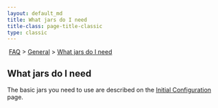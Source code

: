 ```yaml
---
layout: default_md
title: What jars do I need 
title-class: page-title-classic
type: classic
---
```


 [FAQ](faq) > [General](general) > [What jars do I need](what-jars-do-i-need)


What jars do I need
-------------------

The basic jars you need to use are described on the [Initial Configuration](initial-Community/FAQ/configuration) page.

